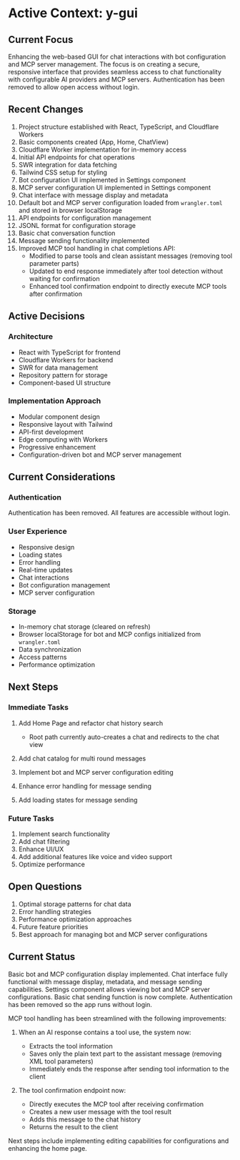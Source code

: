 # Active Context: y-gui

## Current Focus
Enhancing the web-based GUI for chat interactions with bot configuration and MCP server management. The focus is on creating a secure, responsive interface that provides seamless access to chat functionality with configurable AI providers and MCP servers. Authentication has been removed to allow open access without login.

## Recent Changes
1. Project structure established with React, TypeScript, and Cloudflare Workers
2. Basic components created (App, Home, ChatView)
3. Cloudflare Worker implementation for in-memory access
4. Initial API endpoints for chat operations
5. SWR integration for data fetching
6. Tailwind CSS setup for styling
7. Bot configuration UI implemented in Settings component
8. MCP server configuration UI implemented in Settings component
9. Chat interface with message display and metadata
10. Default bot and MCP server configuration loaded from `wrangler.toml` and stored in browser localStorage
11. API endpoints for configuration management
12. JSONL format for configuration storage
13. Basic chat conversation function
14. Message sending functionality implemented
15. Improved MCP tool handling in chat completions API:
    - Modified to parse tools and clean assistant messages (removing tool parameter parts)
    - Updated to end response immediately after tool detection without waiting for confirmation
    - Enhanced tool confirmation endpoint to directly execute MCP tools after confirmation

## Active Decisions

### Architecture
- React with TypeScript for frontend
- Cloudflare Workers for backend
- SWR for data management
- Repository pattern for storage
- Component-based UI structure

### Implementation Approach
- Modular component design
- Responsive layout with Tailwind
- API-first development
- Edge computing with Workers
- Progressive enhancement
- Configuration-driven bot and MCP server management

## Current Considerations

### Authentication
Authentication has been removed. All features are accessible without login.

### User Experience
- Responsive design
- Loading states
- Error handling
- Real-time updates
- Chat interactions
- Bot configuration management
- MCP server configuration

### Storage
- In-memory chat storage (cleared on refresh)
- Browser localStorage for bot and MCP configs initialized from `wrangler.toml`
- Data synchronization
- Access patterns
- Performance optimization

## Next Steps

### Immediate Tasks
1. Add Home Page and refactor chat history search
   - Root path currently auto-creates a chat and redirects to the chat view

3. Add chat catalog for multi round messages
4. Implement bot and MCP server configuration editing
5. Enhance error handling for message sending
6. Add loading states for message sending

### Future Tasks
1. Implement search functionality
2. Add chat filtering
3. Enhance UI/UX
4. Add additional features like voice and video support
5. Optimize performance

## Open Questions
1. Optimal storage patterns for chat data
2. Error handling strategies
3. Performance optimization approaches
4. Future feature priorities
5. Best approach for managing bot and MCP server configurations

## Current Status
Basic bot and MCP configuration display implemented. Chat interface fully functional with message display, metadata, and message sending capabilities. Settings component allows viewing bot and MCP server configurations. Basic chat sending function is now complete. Authentication has been removed so the app runs without login.

MCP tool handling has been streamlined with the following improvements:
1. When an AI response contains a tool use, the system now:
   - Extracts the tool information
   - Saves only the plain text part to the assistant message (removing XML tool parameters)
   - Immediately ends the response after sending tool information to the client
   
2. The tool confirmation endpoint now:
   - Directly executes the MCP tool after receiving confirmation
   - Creates a new user message with the tool result
   - Adds this message to the chat history
   - Returns the result to the client

Next steps include implementing editing capabilities for configurations and enhancing the home page.
